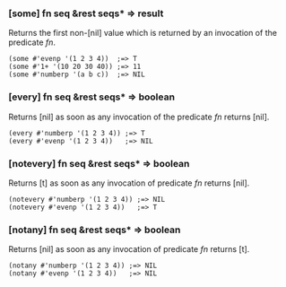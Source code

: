### [some] fn seq &rest seqs\* => result

Returns the first non-[nil] value which is returned by an
invocation of the predicate *fn*.

~~~
(some #'evenp '(1 2 3 4))  ;=> T
(some #'1+ '(10 20 30 40)) ;=> 11
(some #'numberp '(a b c))  ;=> NIL
~~~

### [every] fn seq &rest seqs\* => boolean

Returns [nil] as soon as any invocation of the predicate
*fn* returns [nil].

~~~
(every #'numberp '(1 2 3 4)) ;=> T
(every #'evenp '(1 2 3 4))   ;=> NIL
~~~

### [notevery] fn seq &rest seqs\* => boolean

Returns [t] as soon as any invocation of predicate *fn*
returns [nil]. 

~~~
(notevery #'numberp '(1 2 3 4)) ;=> NIL
(notevery #'evenp '(1 2 3 4))   ;=> T
~~~

### [notany] fn seq &rest seqs\* => boolean

Returns [nil] as soon as any invocation of predicate *fn*
returns [t].

~~~
(notany #'numberp '(1 2 3 4)) ;=> NIL
(notany #'evenp '(1 2 3 4))   ;=> NIL
~~~
